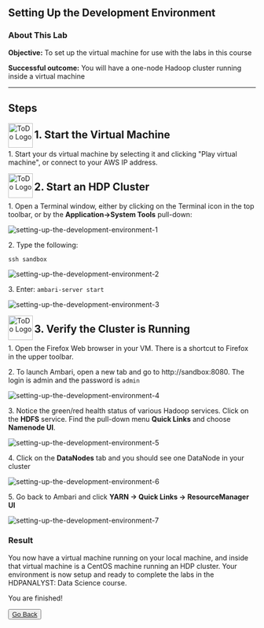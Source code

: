 ## Setting Up the Development Environment

### About This Lab

**Objective:** To set up the virtual machine for use with the labs in this course

**Successful outcome:** You will have a one-node Hadoop cluster running inside a virtual machine


---
Steps
---------


<!--STEP-->

<img src="https://user-images.githubusercontent.com/558905/40613898-7a6c70d6-624e-11e8-9178-7bde851ac7bd.png" align="left" width="50" height="50" title="ToDo Logo" />
<h2>1. Start the Virtual Machine</h2>

1\.  Start your ds virtual machine by selecting it and clicking "Play virtual machine", or connect to your AWS IP address.



<!--STEP-->

<img src="https://user-images.githubusercontent.com/558905/40613898-7a6c70d6-624e-11e8-9178-7bde851ac7bd.png" align="left" width="50" height="50" title="ToDo Logo" />
<h2>2. Start an HDP Cluster</h2>

1\. Open a Terminal window, either by clicking on the Terminal icon in the top toolbar, or by the **Application-\>System Tools** pull-down:

![setting-up-the-development-environment-1](https://user-images.githubusercontent.com/21102559/40942892-7547fb00-681d-11e8-99b2-280723939f9b.png)

2\.  Type the following:

```console
ssh sandbox
```

![setting-up-the-development-environment-2](https://user-images.githubusercontent.com/21102559/40942893-755c573a-681d-11e8-8d53-4e9290a10cf9.png)

3\. Enter: `ambari-server start`

![setting-up-the-development-environment-3](https://user-images.githubusercontent.com/21102559/40942894-756b1a22-681d-11e8-8e30-f0fcbb043d9a.png)


<!--STEP-->

<img src="https://user-images.githubusercontent.com/558905/40613898-7a6c70d6-624e-11e8-9178-7bde851ac7bd.png" align="left" width="50" height="50" title="ToDo Logo" />
<h2>3. Verify the Cluster is Running</h2>

1\.  Open the Firefox Web browser in your VM. There is a shortcut to Firefox in the upper toolbar.

2\.  To launch Ambari, open a new tab and go to <a>http://sandbox:8080</a>. The login is admin and the password is `admin`

![setting-up-the-development-environment-4](https://user-images.githubusercontent.com/21102559/40942895-757beeb0-681d-11e8-9020-2adc468b2b84.png)

3\.  Notice the green/red health status of various Hadoop services. Click on the **HDFS** service. Find the pull-down menu **Quick Links** and choose **Namenode UI**.

![setting-up-the-development-environment-5](https://user-images.githubusercontent.com/21102559/40942896-758ae226-681d-11e8-9b5d-8945b1414201.png)

4\.  Click on the **DataNodes** tab and you should see one DataNode in your cluster

![setting-up-the-development-environment-6](https://user-images.githubusercontent.com/21102559/40942897-759bb556-681d-11e8-9f98-9b5f84a6cdd3.png)

5\.  Go back to Ambari and click **YARN -\> Quick Links -\> ResourceManager UI**

![setting-up-the-development-environment-7](https://user-images.githubusercontent.com/21102559/40942898-75aa9b52-681d-11e8-9cc0-8b41ba02401b.png)

### Result

You now have a virtual machine running on your local machine, and inside that virtual machine is a CentOS machine running an HDP cluster. Your environment is now setup and ready to complete the labs in the HDPANALYST: Data Science course.

You are finished!


<button type="button"><a href="https://virtuant.github.io/hadoop-overview-spark-hwx/">Go Back</a></button>
<br>
<br>